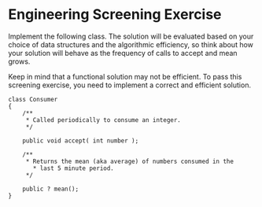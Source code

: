# Engineering Screening Exercise

Implement the following class. The solution will be evaluated based on your choice of data structures and the algorithmic efficiency, so think about how your solution will behave as the frequency of calls to accept and mean grows.

Keep in mind that a functional solution may not be efficient. To pass this screening exercise, you need to implement a correct and efficient solution.
```
class Consumer
{
	/**
	 * Called periodically to consume an integer.
	 */

	public void accept( int number );

	/**
	 * Returns the mean (aka average) of numbers consumed in the 
       * last 5 minute period.
	 */

	public ? mean();
}
```
